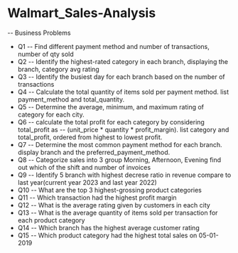 # Walmart_Sales-Analysis

-- Business Problems
- Q1
-- Find different payment method and number of transactions, number of qty sold
- Q2
-- Identify the highest-rated category in each branch, displaying the branch, category avg rating
- Q3
-- Identify the busiest day for each branch based on the number of transactions
- Q4
-- Calculate the total quantity of items sold per payment method. list payment_method and total_quantity.
- Q5
-- Determine the average, minimum, and maximum rating of category for each city.
- Q6
-- calculate the total profit for each category by considering total_profit as 
-- (unit_price * quantity * profit_margin). list category and total_profit, ordered from highest to lowest profit.
- Q7
-- Determine the most common payment method for each branch. display branch and the preferred_payment_method.
- Q8
-- Categorize sales into 3 group Morning, Afternoon, Evening find out which of the shift and number of invoices
- Q9
-- Identify 5 branch with highest decrese ratio in revenue compare to last year(current year 2023 and last year 2022)
- Q10
-- What are the top 3 highest-grossing product categories
- Q11
-- Which transaction had the highest profit margin
- Q12
-- What is the average rating given by customers in each city
- Q13
-- What is the average quantity of items sold per transaction for each product category
- Q14
-- Which branch has the highest average customer rating
- Q15
-- Which product category had the highest total sales on 05-01-2019
